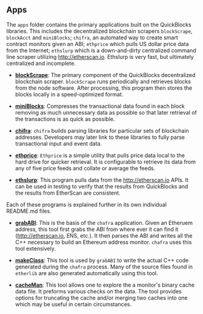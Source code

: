 ## Apps

The `apps` folder contains the primary applications built on the QuickBlocks libraries. This includes the decentralized blockchain scrapers `blockScrape`, `blockAcct` and `miniBlocks`; `chifra`, an automated way to create smart contract monitors given an ABI; `ethprice` which pulls US dollar price data from the Internet; `ethslurp` which is a down-and-dirty centralized command line scraper utilizing http://etherscan.io. Ethslurp is very fast, but ultimately centralized and incomplete.

- [**blockScrape**](blockScrape): The primary component of the QuickBlocks decentralized blockchain scraper. `blockScrape` runs periodically and retrieves blocks from the node software. After processing, this program then stores the blocks locally in a speed-optimized format.

- [**miniBlocks**](miniBlocks): Compresses the transactional data found in each block removing as much unnecessary data as possible so that later retrieval of the transactions is as quick as possible.

- [**chifra**](chifra): `chifra` builds parsing libraries for particular sets of blockchain addresses. Developers may later link to these libraries to fully parse transactional input and event data.

- [**ethprice**](ethprice): `Ethprice` is a simple utility that pulls price data local to the hard drive for quicker retrieval. It is configurable to retrieve its data from any of five price feeds and collate or average the feeds.

- [**ethslurp**](ethslurp): This program pulls data from the http://etherscan.io APIs. It can be used in testing to verify that the results from QuickBlocks and the results from EtherScan are consistent.

Each of these programs is explained further in its own individual README.md files.

- [**grabABI**](grabABI): This is the basis of the `chafra` application. Given an Etheruem address, this tool first grabs the ABI from where ever it can find it (http://etherscan.io, ENS, etc.). It then parses the ABI and writes all the C++ necessary to build an Ethereum address monitor. `chafra` uses this tool extensively.

- [**makeClass**](makeClass): This tool is used by `grabABI` to write the actual C++ code generated during the `chafra` process. Many of the source files found in `etherlib` are also generated automatically using this tool.

- [**cacheMan**](../../src/monitors/cacheMan): This tool allows one to explore the a monitor's binary cache data file. It preforms various checks on the data. The tool provides options for truncating the cache and/or merging two caches into one which may be useful in certain circumstances.
